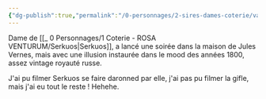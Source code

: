 ```yaml
---
{"dg-publish":true,"permalink":"/0-personnages/2-sires-dames-coterie/varia-ranevskaia/","tags":["gardenEntry"]}
---
```


Dame de [[_ 0 Personnages/1 Coterie - ROSA VENTURUM/Serkuos\|Serkuos]], a lancé une soirée dans la maison de Jules Vernes, mais avec une illusion instaurée dans le mood des années 1800, assez vintage royauté russe. 

J'ai pu filmer Serkuos se faire daronned par elle, j'ai pas pu filmer la gifle, mais j'ai eu tout le reste ! Hehehe.